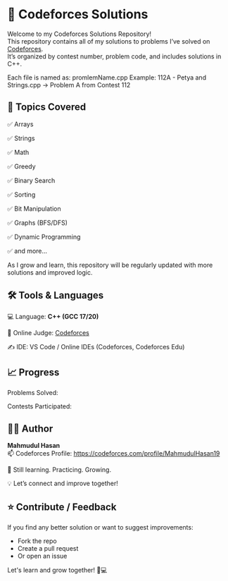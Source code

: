 # 🚀 Codeforces Solutions

Welcome to my Codeforces Solutions Repository!  
This repository contains all of my solutions to problems I’ve solved on [Codeforces](https://codeforces.com/).  
It’s organized by contest number, problem code, and includes solutions in C++.




Each file is named as:
<contestID><problemLabel>promlemName.cpp Example: 112A - Petya and Strings.cpp → Problem A from Contest 112




## 🧠 Topics Covered

✅ Arrays

✅ Strings

✅ Math

✅ Greedy

✅ Binary Search

✅ Sorting

✅ Bit Manipulation

✅ Graphs (BFS/DFS)

✅ Dynamic Programming

✅ and more...

 As I grow and learn, this repository will be regularly updated with more solutions and improved logic.


## 🛠️ Tools & Languages

💻 Language: **C++ (GCC 17/20)**

🧪 Online Judge: [Codeforces](https://codeforces.com/)

✍️ IDE: VS Code / Online IDEs (Codeforces, Codeforces Edu)



## 📈 Progress

Problems Solved: 

Contests Participated: 



## 🧑‍💻 Author

**Mahmudul Hasan**  
📫 Codeforces Profile: https://codeforces.com/profile/MahmudulHasan19

🌱 Still learning. Practicing. Growing. 

💡 Let’s connect and improve together!



## ⭐️ Contribute / Feedback

If you find any better solution or want to suggest improvements:
- Fork the repo
- Create a pull request
- Or open an issue

 Let's learn and grow together! 🌱💻

